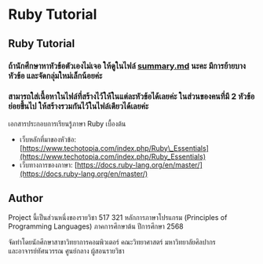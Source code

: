 # Ruby Tutorial

## Ruby Tutorial

### ถ้านักศึกษาหาหัวข้อตัวเองไม่เจอ ให้ดูในไฟล์ [summary.md](https://github.com/soonklang/Ruby_tutorial/blob/660710078/SUMMARY.md) นะคะ มีการย้ายบางหัวข้อ และจัดกลุ่มใหม่เล็กน้อยค่ะ

### สามารถใส่เนื้อหาในไฟล์ที่สร้างไว้ให้ในแต่ละหัวข้อได้เลยค่ะ ในส่วนของคนที่มี 2 หัวข้อย่อยขึ้นไป ให้สร้างรวมกันไว้ในไฟล์เดียวได้เลยค่ะ

เอกสารประกอบการเรียนรู้ภาษา Ruby เบื้องต้น

* เว็บหลักที่มาของหัวข้อ: [https://www.techotopia.com/index.php/Ruby\_Essentials](https://www.techotopia.com/index.php/Ruby_Essentials)
* เว็บทางการของภาษา: [https://docs.ruby-lang.org/en/master/](https://docs.ruby-lang.org/en/master/)

## Author

Project นี้เป็นส่วนหนึ่งของรายวิชา 517 321 หลักการภาษาโปรแกรม (Principles of Programming Languages) ภาคการศึกษาต้น ปีการศึกษา 2568

จัดทำโดยนักศึกษาสาขาวิทยาการคอมพิวเตอร์ คณะวิทยาศาสตร์ มหาวิทยาลัยศิลปากร\
และอาจารย์ทัศนวรรณ ศูนย์กลาง ผู้สอนรายวิชา
